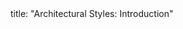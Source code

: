 <frontmatter>
title: "Architectural Styles: Introduction"
</frontmatter>

<include src="navbar.md" boilerplate />

<include src="container-inPage-asFlat.md" boilerplate />